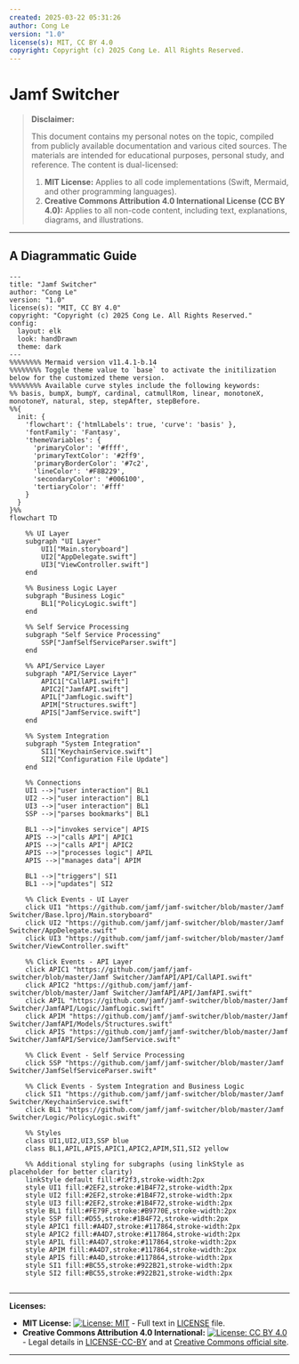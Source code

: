 ```yaml
---
created: 2025-03-22 05:31:26
author: Cong Le
version: "1.0"
license(s): MIT, CC BY 4.0
copyright: Copyright (c) 2025 Cong Le. All Rights Reserved.
---
```




# Jamf Switcher
> **Disclaimer:**
>
> This document contains my personal notes on the topic,
> compiled from publicly available documentation and various cited sources.
> The materials are intended for educational purposes, personal study, and reference.
> The content is dual-licensed:
> 1. **MIT License:** Applies to all code implementations (Swift, Mermaid, and other programming languages).
> 2. **Creative Commons Attribution 4.0 International License (CC BY 4.0):** Applies to all non-code content, including text, explanations, diagrams, and illustrations.
---


## A Diagrammatic Guide 

```mermaid
---
title: "Jamf Switcher"
author: "Cong Le"
version: "1.0"
license(s): "MIT, CC BY 4.0"
copyright: "Copyright (c) 2025 Cong Le. All Rights Reserved."
config:
  layout: elk
  look: handDrawn
  theme: dark
---
%%%%%%%% Mermaid version v11.4.1-b.14
%%%%%%%% Toggle theme value to `base` to activate the initilization below for the customized theme version.
%%%%%%%% Available curve styles include the following keywords:
%% basis, bumpX, bumpY, cardinal, catmullRom, linear, monotoneX, monotoneY, natural, step, stepAfter, stepBefore.
%%{
  init: {
    'flowchart': {'htmlLabels': true, 'curve': 'basis' },
    'fontFamily': 'Fantasy',
    'themeVariables': {
      'primaryColor': '#ffff',
      'primaryTextColor': '#2ff9',
      'primaryBorderColor': '#7c2',
      'lineColor': '#F8B229',
      'secondaryColor': '#006100',
      'tertiaryColor': '#fff'
    }
  }
}%%
flowchart TD

    %% UI Layer
    subgraph "UI Layer"
        UI1["Main.storyboard"]
        UI2["AppDelegate.swift"]
        UI3["ViewController.swift"]
    end

    %% Business Logic Layer
    subgraph "Business Logic"
        BL1["PolicyLogic.swift"]
    end

    %% Self Service Processing
    subgraph "Self Service Processing"
        SSP["JamfSelfServiceParser.swift"]
    end

    %% API/Service Layer
    subgraph "API/Service Layer"
        APIC1["CallAPI.swift"]
        APIC2["JamfAPI.swift"]
        APIL["JamfLogic.swift"]
        APIM["Structures.swift"]
        APIS["JamfService.swift"]
    end

    %% System Integration
    subgraph "System Integration"
        SI1["KeychainService.swift"]
        SI2["Configuration File Update"]
    end

    %% Connections
    UI1 -->|"user interaction"| BL1
    UI2 -->|"user interaction"| BL1
    UI3 -->|"user interaction"| BL1
    SSP -->|"parses bookmarks"| BL1

    BL1 -->|"invokes service"| APIS
    APIS -->|"calls API"| APIC1
    APIS -->|"calls API"| APIC2
    APIS -->|"processes logic"| APIL
    APIS -->|"manages data"| APIM

    BL1 -->|"triggers"| SI1
    BL1 -->|"updates"| SI2

    %% Click Events - UI Layer
    click UI1 "https://github.com/jamf/jamf-switcher/blob/master/Jamf Switcher/Base.lproj/Main.storyboard"
    click UI2 "https://github.com/jamf/jamf-switcher/blob/master/Jamf Switcher/AppDelegate.swift"
    click UI3 "https://github.com/jamf/jamf-switcher/blob/master/Jamf Switcher/ViewController.swift"

    %% Click Events - API Layer
    click APIC1 "https://github.com/jamf/jamf-switcher/blob/master/Jamf Switcher/JamfAPI/API/CallAPI.swift"
    click APIC2 "https://github.com/jamf/jamf-switcher/blob/master/Jamf Switcher/JamfAPI/API/JamfAPI.swift"
    click APIL "https://github.com/jamf/jamf-switcher/blob/master/Jamf Switcher/JamfAPI/Logic/JamfLogic.swift"
    click APIM "https://github.com/jamf/jamf-switcher/blob/master/Jamf Switcher/JamfAPI/Models/Structures.swift"
    click APIS "https://github.com/jamf/jamf-switcher/blob/master/Jamf Switcher/JamfAPI/Service/JamfService.swift"

    %% Click Event - Self Service Processing
    click SSP "https://github.com/jamf/jamf-switcher/blob/master/Jamf Switcher/JamfSelfServiceParser.swift"

    %% Click Events - System Integration and Business Logic
    click SI1 "https://github.com/jamf/jamf-switcher/blob/master/Jamf Switcher/KeychainService.swift"
    click BL1 "https://github.com/jamf/jamf-switcher/blob/master/Jamf Switcher/Logic/PolicyLogic.swift"

    %% Styles
    class UI1,UI2,UI3,SSP blue
    class BL1,APIL,APIS,APIC1,APIC2,APIM,SI1,SI2 yellow

    %% Additional styling for subgraphs (using linkStyle as placeholder for better clarity)
    linkStyle default fill:#f2f3,stroke-width:2px
    style UI1 fill:#2EF2,stroke:#1B4F72,stroke-width:2px
    style UI2 fill:#2EF2,stroke:#1B4F72,stroke-width:2px
    style UI3 fill:#2EF2,stroke:#1B4F72,stroke-width:2px
    style BL1 fill:#FE79F,stroke:#B9770E,stroke-width:2px
    style SSP fill:#D55,stroke:#1B4F72,stroke-width:2px
    style APIC1 fill:#A4D7,stroke:#117864,stroke-width:2px
    style APIC2 fill:#A4D7,stroke:#117864,stroke-width:2px
    style APIL fill:#A4D7,stroke:#117864,stroke-width:2px
    style APIM fill:#A4D7,stroke:#117864,stroke-width:2px
    style APIS fill:#A4D,stroke:#117864,stroke-width:2px
    style SI1 fill:#BC55,stroke:#922B21,stroke-width:2px
    style SI2 fill:#BC55,stroke:#922B21,stroke-width:2px
    
```





---
**Licenses:**

- **MIT License:**  [![License: MIT](https://img.shields.io/badge/License-MIT-yellow.svg)](LICENSE) - Full text in [LICENSE](LICENSE) file.
- **Creative Commons Attribution 4.0 International:** [![License: CC BY 4.0](https://licensebuttons.net/l/by/4.0/88x31.png)](LICENSE-CC-BY) - Legal details in [LICENSE-CC-BY](LICENSE-CC-BY) and at [Creative Commons official site](http://creativecommons.org/licenses/by/4.0/).

---